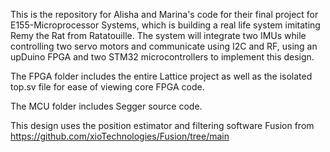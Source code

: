 This is the repository for Alisha and Marina's code for their final project for E155-Microprocessor Systems, which is building a real life system imitating Remy the Rat from Ratatouille. The system will integrate two IMUs while controlling two servo motors and communicate using I2C and RF, using an upDuino FPGA and two STM32 microcontrollers to implement this design.

The FPGA folder includes the entire Lattice project as well as the isolated top.sv file for ease of viewing core FPGA code. 

The MCU folder includes Segger source code. 

This design uses the position estimator and filtering software Fusion from https://github.com/xioTechnologies/Fusion/tree/main 
